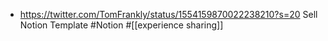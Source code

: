 - https://twitter.com/TomFrankly/status/1554159870022238210?s=20 Sell Notion Template #Notion #[[experience sharing]]